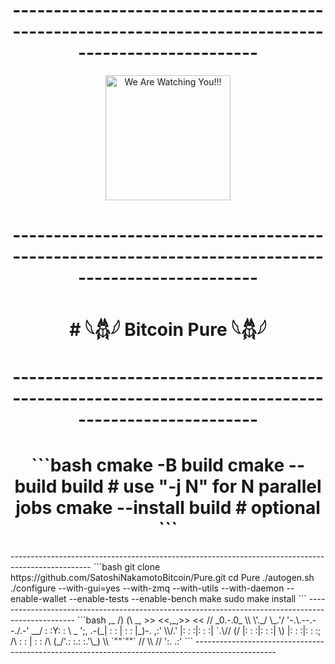<h1 align="center">--------------------------------------------------------------------------------------------------</h1>
<p align="center">
    <img width="200" src="https://github.com/user-attachments/assets/32389b70-96f8-4b37-987b-317a92a7e6a4" alt="We Are Watching You!!!">
</p>
<h1 align="center">--------------------------------------------------------------------------------------------------</h1>
<h1 align="center"># 𓆩𓆣𓆪 Bitcoin Pure 𓆩𓆣𓆪</h1>
<h1 align="center">--------------------------------------------------------------------------------------------------</h1>
<h1 align="center">
```bash
cmake -B build
cmake --build build    # use "-j N" for N parallel jobs
cmake --install build  # optional
```
</h1>
--------------------------------------------------------------------------------------------------
```bash
git clone https://github.com/SatoshiNakamotoBitcoin/Pure.git
cd Pure
./autogen.sh
./configure --with-gui=yes --with-zmq --with-utils --with-daemon --enable-wallet --enable-tests --enable-bench
make
sudo make install
```
--------------------------------------------------------------------------------------------------
```bash
       ,_    /) (\    _,
        >>  <<,_,>>  <<
       //   _0.-.0_   \\
       \'._/       \_.'/
        '-.\.--.--./.-'
        __/ : :Y: : \ _
';,  .-(_| : : | : : |_)-.  ,:'
  \\/.'  |: : :|: : :|  `.\//
   (/    |: : :|: : :|    \)
         |: : :|: : :;
        /\ : : | : : /\
       (_/'.: :.: :.'\_)
        \\  `""`""`  //
         \\         //
          ':.     .:'
```
--------------------------------------------------------------------------------------------------
